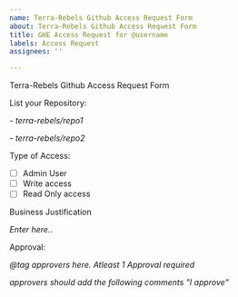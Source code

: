 ```yaml
---
name: Terra-Rebels Github Access Request Form
about: Terra-Rebels Github Access Request Form
title: GHE Access Request for @username
labels: Access Request
assignees: ''

---
```


Terra-Rebels Github Access Request Form

List your Repository:

_- terra-rebels/repo1_

_- terra-rebels/repo2_

Type of Access:
- [ ]  Admin User 
- [ ]  Write access
- [ ]   Read Only access

Business Justification
<!-- Enter valid Business Justification -->
_Enter here.._


Approval:

_@tag approvers here. Atleast 1 Approval required_ 

_approvers should add the following comments "I approve"_
